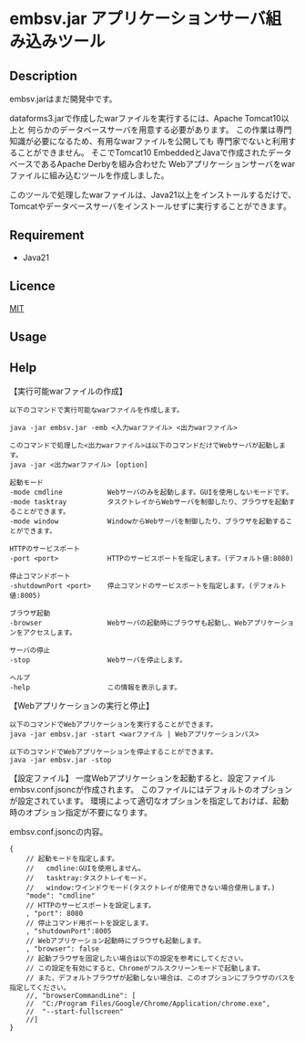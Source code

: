 # embsv.jar アプリケーションサーバ組み込みツール
## Description

embsv.jarはまだ開発中です。

dataforms3.jarで作成したwarファイルを実行するには、Apache Tomcat10以上と
何らかのデータベースサーバを用意する必要があります。
この作業は専門知識が必要になるため、有用なwarファイルを公開しても
専門家でないと利用することができません。
そこでTomcat10 EmbeddedとJavaで作成されたデータベースであるApache Derbyを組み合わせた
Webアプリケーションサーバをwarファイルに組み込むツールを作成しました。

このツールで処理したwarファイルは、Java21以上をインストールするだけで、
Tomcatやデータベースサーバをインストールせずに実行することができます。

## Requirement

* Java21

## Licence
[MIT](https://github.com/takayanagi2087/dataforms/blob/master/LICENSE)

## Usage



## Help
【実行可能warファイルの作成】

```
以下のコマンドで実行可能なwarファイルを作成します。

java -jar embsv.jar -emb <入力warファイル> <出力warファイル>

このコマンドで処理した<出力warファイル>は以下のコマンドだけでWebサーバが起動します。
java -jar <出力warファイル> [option]

起動モード
-mode cmdline           Webサーバのみを起動します。GUIを使用しないモードです。
-mode tasktray          タスクトレイからWebサーバを制御したり、ブラウザを起動することができます。
-mode window            WindowからWebサーバを制御したり、ブラウザを起動することができます。

HTTPのサービスポート
-port <port>            HTTPのサービスポートを指定します。(デフォルト値:8080)

停止コマンドポート
-shutdownPort <port>    停止コマンドのサービスポートを指定します。(デフォルト値:8005)

ブラウザ起動
-browser                Webサーバの起動時にブラウザも起動し、Webアプリケーションをアクセスします。

サーバの停止
-stop                   Webサーバを停止します。

ヘルプ
-help                   この情報を表示します。
```

【Webアプリケーションの実行と停止】

```
以下のコマンドでWebアプリケーションを実行することができます。
java -jar embsv.jar -start <warファイル | Webアプリケーションパス>

以下のコマンドでWebアプリケーションを停止することができます。
java -jar embsv.jar -stop
```

【設定ファイル】
一度Webアプリケーションを起動すると、設定ファイルembsv.conf.jsoncが作成されます。
このファイルにはデフォルトのオプションが設定されています。
環境によって適切なオプションを指定しておけば、起動時のオプション指定が不要になります。

embsv.conf.jsoncの内容。

```
{
	// 起動モードを指定します。
	//   cmdline:GUIを使用しません。
	//   tasktray:タスクトレイモード。
	//   window:ウインドウモード(タスクトレイが使用できない場合使用します。)
	"mode": "cmdline"
	// HTTPのサービスポートを設定します。
	, "port": 8080
	// 停止コマンド用ポートを設定します。
	, "shutdownPort":8005
	// Webアプリケーション起動時にブラウザも起動します。
	, "browser": false
	// 起動ブラウザを固定したい場合は以下の設定を参考にしてください。
	// この設定を有効にすると、Chromeがフルスクリーンモードで起動します。
	// また、デフォルトブラウザが起動しない場合は、このオプションにブラウザのパスを指定してください。
	//, "browserCommandLine": [
	//	"C:/Program Files/Google/Chrome/Application/chrome.exe",
	//	"--start-fullscreen"
	//]
}
```
